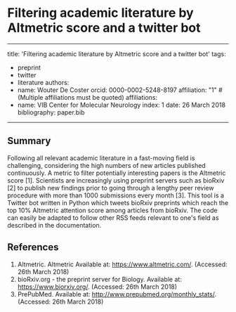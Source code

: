 # Filtering academic literature by Altmetric score and a twitter bot

---
title: 'Filtering academic literature by Altmetric score and a twitter bot'
tags:
- preprint
- twitter
- literature
authors:
- name: Wouter De Coster
  orcid: 0000-0002-5248-8197
  affiliation: "1" # (Multiple affiliations must be quoted)
affiliations:
- name: VIB Center for Molecular Neurology
  index: 1
date: 26 March 2018
bibliography: paper.bib
---

## Summary
Following all relevant academic literature in a fast-moving field is challenging, considering the high numbers of new articles published continuously. A metric to filter potentially interesting papers is the Altmetric score [1]. Scientists are increasingly using preprint servers such as bioRxiv [2] to publish new findings prior to going through a lengthy peer review procedure with more than 1000 submissions every month [3]. This tool is a Twitter bot written in Python which tweets bioRxiv preprints which reach the top 10% Altmetric attention score among articles from bioRxiv. The code can easily be adapted to follow other RSS feeds relevant to one's field as described in the documentation.

## References
1.	Altmetric. Altmetric Available at: https://www.altmetric.com/. (Accessed: 26th March 2018)
2.	bioRxiv.org - the preprint server for Biology. Available at: https://www.biorxiv.org/. (Accessed: 26th March 2018)
3.	PrePubMed. Available at: http://www.prepubmed.org/monthly_stats/. (Accessed: 26th March 2018)
